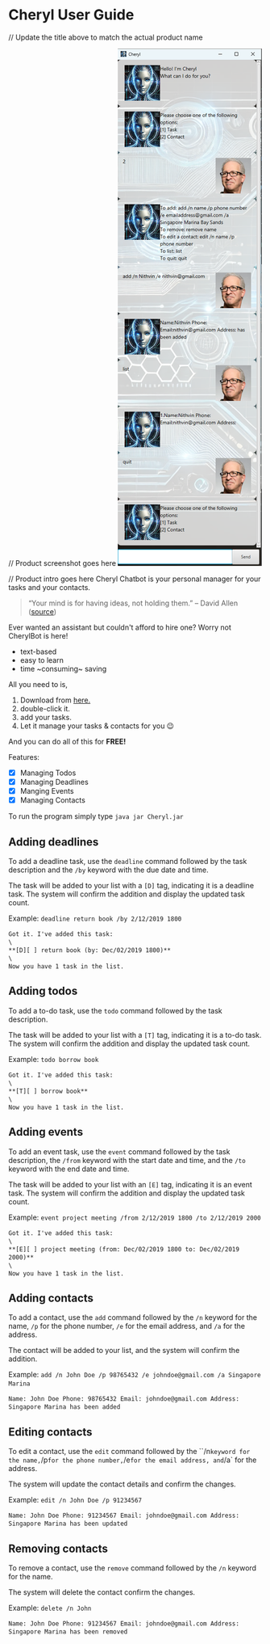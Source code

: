 # Cheryl User Guide

// Update the title above to match the actual product name

// Product screenshot goes here
![Cheryl Chabot AI](Ui.png)

// Product intro goes here
Cheryl Chatbot is your personal manager for your tasks and your contacts.

> “Your mind is for having ideas, not holding them.” – David Allen ([source](https://dansilvestre.com/productivity-quotes))

Ever wanted an assistant but couldn't afford to hire one? Worry not CherylBot is here!

- text-based
- easy to learn 
- time ~consuming~ saving

All you need to is,
1. Download from [here.](https://github.com/NightlyAffair/ip)
2. double-click it.
3. add your tasks.
4. Let it manage your tasks & contacts for you 😉

And you can do all of this for **FREE!**

Features:

- [X] Managing Todos
- [X] Managing Deadlines
- [X] Manging Events
- [X] Managing Contacts

To run the program simply type 
`java jar Cheryl.jar`


## Adding deadlines
To add a deadline task, use the `deadline` command followed by the task description and the `/by` keyword with the due date and time.  

The task will be added to your list with a `[D]` tag, indicating it is a deadline task. The system will confirm the addition and display the updated task count.  

Example: `deadline return book /by 2/12/2019 1800`

```
Got it. I've added this task:  
\
**[D][ ] return book (by: Dec/02/2019 1800)**  
\
Now you have 1 task in the list.
```

## Adding todos
To add a to-do task, use the `todo` command followed by the task description.  

The task will be added to your list with a `[T]` tag, indicating it is a to-do task. The system will confirm the addition and display the updated task count.  

Example: `todo borrow book`

```
Got it. I've added this task:  
\
**[T][ ] borrow book**  
\
Now you have 1 task in the list.
```

## Adding events

To add an event task, use the `event` command followed by the task description, the `/from` keyword with the start date and time, and the `/to` keyword with the end date and time.  

The task will be added to your list with an `[E]` tag, indicating it is an event task. The system will confirm the addition and display the updated task count.  

Example: `event project meeting /from 2/12/2019 1800 /to 2/12/2019 2000`  

```
Got it. I've added this task:  
\
**[E][ ] project meeting (from: Dec/02/2019 1800 to: Dec/02/2019 2000)**  
\
Now you have 1 task in the list.
```

## Adding contacts  
To add a contact, use the `add` command followed by the `/n` keyword for the name, `/p` for the phone number, `/e` for the email address, and `/a` for the address.  

The contact will be added to your list, and the system will confirm the addition.  

Example: `add /n John Doe /p 98765432 /e johndoe@gmail.com /a Singapore Marina`  

```
Name: John Doe Phone: 98765432 Email: johndoe@gmail.com Address: Singapore Marina has been added
```

## Editing contacts  
To edit a contact, use the `edit` command followed by the ``/n` keyword for the name, `/p` for the phone number, `/e` for the email address, and `/a` for the address.  

The system will update the contact details and confirm the changes.  

Example: `edit /n John Doe /p 91234567`  

```
Name: John Doe Phone: 91234567 Email: johndoe@gmail.com Address: Singapore Marina has been updated
```

## Removing contacts  
To remove a contact, use the `remove` command followed by the `/n` keyword for the name.

The system will delete the contact confirm the changes.  

Example: `delete /n John`  

```
Name: John Doe Phone: 91234567 Email: johndoe@gmail.com Address: Singapore Marina has been removed
```



